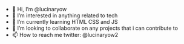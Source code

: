 - 👋 Hi, I’m @lucinaryow
- 👀 I’m interested in anything related to tech
- 🌱 I’m currently learning HTML CSS and JS
- 💞️ I’m looking to collaborate on any projects that i can contribute to
- 📫 How to reach me twitter: @lucinaryow2

<!---
lucinaryow/lucinaryow is a ✨ special ✨ repository because its `README.md` (this file) appears on your GitHub profile.
You can click the Preview link to take a look at your changes.
--->
